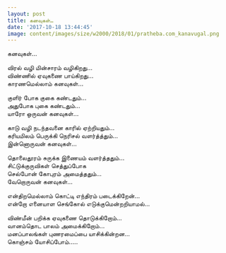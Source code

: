 ```yaml
---
layout: post
title: கனவுகள்…
date: '2017-10-18 13:44:45'
image: content/images/size/w2000/2018/01/pratheba.com_kanavugal.png
---
```


கனவுகள்…

விரல் வழி மின்சாரம் வழிகிறது…  
விண்ணில் ஏவுகணை பாய்கிறது…  
காரணமெல்லாம் கனவுகள்…  

குளிர் போக குகை கண்டதும்…  
அதுபோக புகை கண்டதும்…  
யாரோ ஒருவன் கனவுகள்…  

காடு வழி நடந்தவனை காரில் ஏற்றியதும்…  
கரியமிலம் பெருக்கி நெரிசல் வளர்த்த்தும்…  
இன்னொருவன் கனவுகள்…  

தொலைதூரம் சுருக்க இணையம் வளர்த்ததும்…  
சிட்டுக்குருவிகள் செத்துப்போக  
செல்போன் கோபுரம் அமைத்ததும்…  
வேறொருவன் கனவுகள்…  

என்திறமெல்லாம் கொட்டி எந்திரம் படைக்கிறேன்…  
என்றோ எனையாள செங்கோல் எடுக்குமென்றறியாமல்…  

விண்மீன் பறிக்க ஏவுகணை தொடுக்கிறோம்…  
வானம்தொட பாலம் அமைக்கிறோம்…  
மனப்பாலங்கள் புணரமைப்பை யாசிக்கின்றன…  
கொஞ்சம் யோசிப்போம்…..